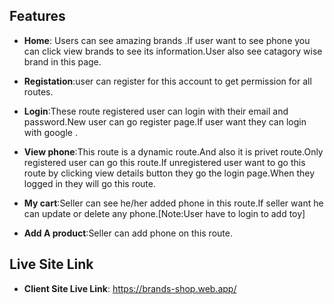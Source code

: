 
## Features
- **Home**: Users can see amazing brands .If user want to see  phone you can click view brands to see its information.User also see catagory wise brand in this page.
- **Registation**:user can register for this account to get permission for all routes.
- **Login**:These route registered user can login with their email and password.New user can go register page.If user want they can login with google .
- **View phone**:This route is a dynamic route.And also it is privet route.Only registered user can go this route.If unregistered user want to go this route by clicking view details button they go the login page.When they logged in they will go this route.


- **My cart**:Seller can see he/her added phone in this route.If seller want he can update or delete any phone.[Note:User have to login to add toy]
- **Add A product**:Seller can add phone on this route.

## Live Site Link

  - **Client Site Live Link**: https://brands-shop.web.app/
 
            